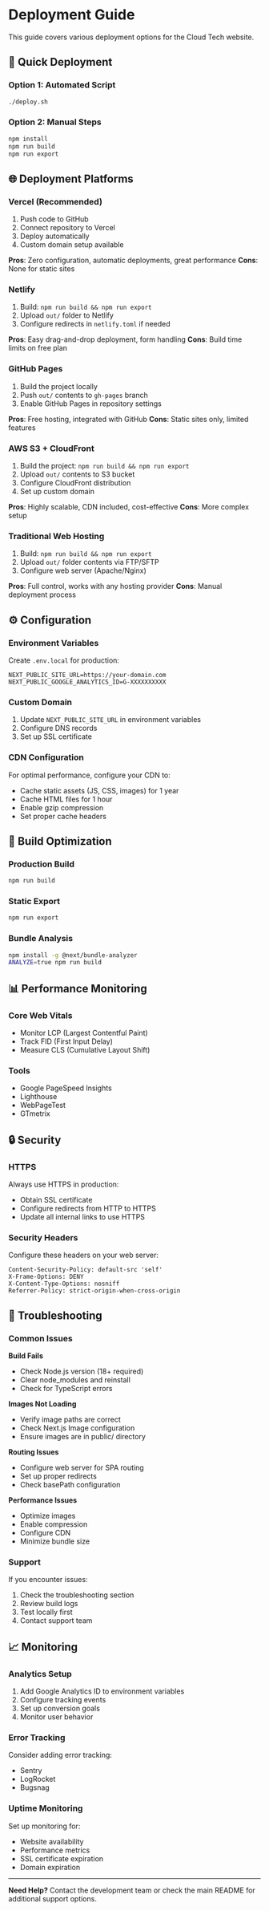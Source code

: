 # Deployment Guide

This guide covers various deployment options for the Cloud Tech website.

## 🚀 Quick Deployment

### Option 1: Automated Script
```bash
./deploy.sh
```

### Option 2: Manual Steps
```bash
npm install
npm run build
npm run export
```

## 🌐 Deployment Platforms

### Vercel (Recommended)
1. Push code to GitHub
2. Connect repository to Vercel
3. Deploy automatically
4. Custom domain setup available

**Pros**: Zero configuration, automatic deployments, great performance
**Cons**: None for static sites

### Netlify
1. Build: `npm run build && npm run export`
2. Upload `out/` folder to Netlify
3. Configure redirects in `netlify.toml` if needed

**Pros**: Easy drag-and-drop deployment, form handling
**Cons**: Build time limits on free plan

### GitHub Pages
1. Build the project locally
2. Push `out/` contents to `gh-pages` branch
3. Enable GitHub Pages in repository settings

**Pros**: Free hosting, integrated with GitHub
**Cons**: Static sites only, limited features

### AWS S3 + CloudFront
1. Build the project: `npm run build && npm run export`
2. Upload `out/` contents to S3 bucket
3. Configure CloudFront distribution
4. Set up custom domain

**Pros**: Highly scalable, CDN included, cost-effective
**Cons**: More complex setup

### Traditional Web Hosting
1. Build: `npm run build && npm run export`
2. Upload `out/` folder contents via FTP/SFTP
3. Configure web server (Apache/Nginx)

**Pros**: Full control, works with any hosting provider
**Cons**: Manual deployment process

## ⚙️ Configuration

### Environment Variables
Create `.env.local` for production:
```env
NEXT_PUBLIC_SITE_URL=https://your-domain.com
NEXT_PUBLIC_GOOGLE_ANALYTICS_ID=G-XXXXXXXXXX
```

### Custom Domain
1. Update `NEXT_PUBLIC_SITE_URL` in environment variables
2. Configure DNS records
3. Set up SSL certificate

### CDN Configuration
For optimal performance, configure your CDN to:
- Cache static assets (JS, CSS, images) for 1 year
- Cache HTML files for 1 hour
- Enable gzip compression
- Set proper cache headers

## 🔧 Build Optimization

### Production Build
```bash
npm run build
```

### Static Export
```bash
npm run export
```

### Bundle Analysis
```bash
npm install -g @next/bundle-analyzer
ANALYZE=true npm run build
```

## 📊 Performance Monitoring

### Core Web Vitals
- Monitor LCP (Largest Contentful Paint)
- Track FID (First Input Delay)
- Measure CLS (Cumulative Layout Shift)

### Tools
- Google PageSpeed Insights
- Lighthouse
- WebPageTest
- GTmetrix

## 🔒 Security

### HTTPS
Always use HTTPS in production:
- Obtain SSL certificate
- Configure redirects from HTTP to HTTPS
- Update all internal links to use HTTPS

### Security Headers
Configure these headers on your web server:
```
Content-Security-Policy: default-src 'self'
X-Frame-Options: DENY
X-Content-Type-Options: nosniff
Referrer-Policy: strict-origin-when-cross-origin
```

## 🚨 Troubleshooting

### Common Issues

**Build Fails**
- Check Node.js version (18+ required)
- Clear node_modules and reinstall
- Check for TypeScript errors

**Images Not Loading**
- Verify image paths are correct
- Check Next.js Image configuration
- Ensure images are in public/ directory

**Routing Issues**
- Configure web server for SPA routing
- Set up proper redirects
- Check basePath configuration

**Performance Issues**
- Optimize images
- Enable compression
- Configure CDN
- Minimize bundle size

### Support
If you encounter issues:
1. Check the troubleshooting section
2. Review build logs
3. Test locally first
4. Contact support team

## 📈 Monitoring

### Analytics Setup
1. Add Google Analytics ID to environment variables
2. Configure tracking events
3. Set up conversion goals
4. Monitor user behavior

### Error Tracking
Consider adding error tracking:
- Sentry
- LogRocket
- Bugsnag

### Uptime Monitoring
Set up monitoring for:
- Website availability
- Performance metrics
- SSL certificate expiration
- Domain expiration

---

**Need Help?** Contact the development team or check the main README for additional support options.
